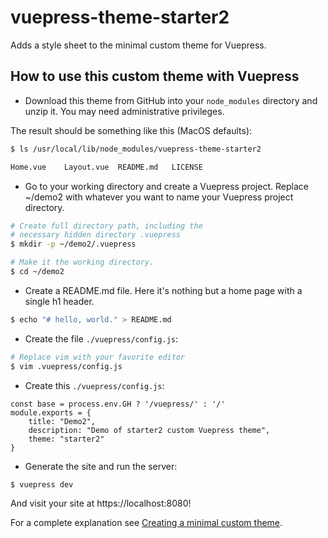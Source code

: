 # vuepress-theme-starter2

Adds a style sheet to the minimal custom theme for Vuepress. 

## How to use this custom theme with Vuepress

* Download this theme from GitHub into your `node_modules` directory and unzip it. You may need administrative privileges.

The result should be something like this (MacOS defaults):

```bash
$ ls /usr/local/lib/node_modules/vuepress-theme-starter2

Home.vue	Layout.vue	README.md	LICENSE
```

* Go to your working directory and create a Vuepress project. Replace ~/demo2 with whatever
you want to name your Vuepress project directory.

```bash
# Create full directory path, including the
# necessary hidden directory .vuepress
$ mkdir -p ~/demo2/.vuepress

# Make it the working directory.
$ cd ~/demo2
```
* Create a README.md file. Here it's nothing but a home page with a single h1 header.

```bash
$ echo "# hello, world." > README.md
```

* Create the file `./vuepress/config.js`:

```bash
# Replace vim with your favorite editor 
$ vim .vuepress/config.js
```

* Create this `./vuepress/config.js`:

```
const base = process.env.GH ? '/vuepress/' : '/'
module.exports = {
    title: "Demo2",
    description: "Demo of starter2 custom Vuepress theme",
    theme: "starter2"
}
```

* Generate the site and run the server:

```
$ vuepress dev
```

And visit your site at https://localhost:8080!

For a complete explanation see [Creating a minimal custom theme](http://vuepressbook.com/custom2.html).

